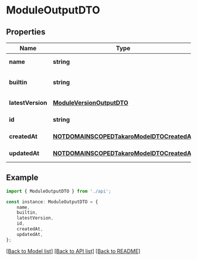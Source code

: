 # ModuleOutputDTO


## Properties

Name | Type | Description | Notes
------------ | ------------- | ------------- | -------------
**name** | **string** |  | [default to undefined]
**builtin** | **string** |  | [optional] [default to undefined]
**latestVersion** | [**ModuleVersionOutputDTO**](ModuleVersionOutputDTO.md) |  | [default to undefined]
**id** | **string** |  | [default to undefined]
**createdAt** | [**NOTDOMAINSCOPEDTakaroModelDTOCreatedAt**](NOTDOMAINSCOPEDTakaroModelDTOCreatedAt.md) |  | [default to undefined]
**updatedAt** | [**NOTDOMAINSCOPEDTakaroModelDTOCreatedAt**](NOTDOMAINSCOPEDTakaroModelDTOCreatedAt.md) |  | [default to undefined]

## Example

```typescript
import { ModuleOutputDTO } from './api';

const instance: ModuleOutputDTO = {
    name,
    builtin,
    latestVersion,
    id,
    createdAt,
    updatedAt,
};
```

[[Back to Model list]](../README.md#documentation-for-models) [[Back to API list]](../README.md#documentation-for-api-endpoints) [[Back to README]](../README.md)
